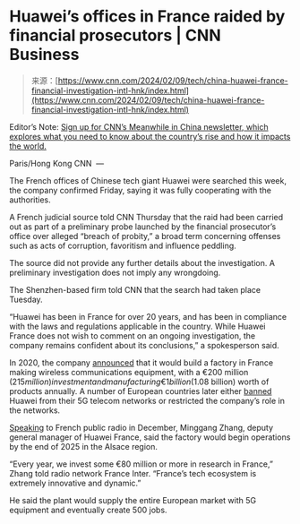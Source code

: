 <!--yml
category: 未分类
date: 2024-05-27 14:44:02
-->

# Huawei’s offices in France raided by financial prosecutors | CNN Business

> 来源：[https://www.cnn.com/2024/02/09/tech/china-huawei-france-financial-investigation-intl-hnk/index.html](https://www.cnn.com/2024/02/09/tech/china-huawei-france-financial-investigation-intl-hnk/index.html)

Editor’s Note: [Sign up for CNN’s Meanwhile in China newsletter, which explores what you need to know about the country’s rise and how it impacts the world.](https://www.cnn.com/newsletters/meanwhile-in-china?source=nl-acq_article)

Paris/Hong Kong CNN  — 

The French offices of Chinese tech giant Huawei were searched this week, the company confirmed Friday, saying it was fully cooperating with the authorities.

A French judicial source told CNN Thursday that the raid had been carried out as part of a preliminary probe launched by the financial prosecutor’s office over alleged “breach of probity,” a broad term concerning offenses such as acts of corruption, favoritism and influence peddling.

The source did not provide any further details about the investigation. A preliminary investigation does not imply any wrongdoing.

The Shenzhen-based firm told CNN that the search had taken place Tuesday.

“Huawei has been in France for over 20 years, and has been in compliance with the laws and regulations applicable in the country. While Huawei France does not wish to comment on an ongoing investigation, the company remains confident about its conclusions,” a spokesperson said.

In 2020, the company [announced](https://www.huawei.com/en/news/2020/2/Huawei-Wireless-Product-Plant-France) that it would build a factory in France making wireless communications equipment, with a €200 million ($215 million) investment and manufacturing €1 billion ($1.08 billion) worth of products annually. A number of European countries later either [banned](https://www.cnn.com/2020/07/14/tech/huawei-uk-ban/index.html) Huawei from their 5G telecom networks or restricted the company’s role in the networks.

[Speaking](https://www.youtube.com/watch?v=rB0Yib8NGO8) to French public radio in December, Minggang Zhang, deputy general manager of Huawei France, said the factory would begin operations by the end of 2025 in the Alsace region.

“Every year, we invest some €80 million or more in research in France,” Zhang told radio network France Inter. “France’s tech ecosystem is extremely innovative and dynamic.”

He said the plant would supply the entire European market with 5G equipment and eventually create 500 jobs.